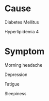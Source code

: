 # Cause

Diabetes Mellitus

Hyperlipidemia 4

# Symptom

Morning headache

Depression

Fatigue

Sleepiness
